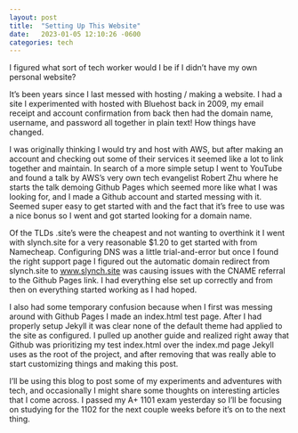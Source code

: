 ```yaml
---
layout: post
title:  "Setting Up This Website"
date:   2023-01-05 12:10:26 -0600
categories: tech
---
```

I figured what sort of tech worker would I be if I didn’t have my own personal website?

It’s been years since I last messed with hosting / making a website. I had a site I experimented with hosted with Bluehost back in 2009, my email receipt and account confirmation from back then had the domain name, username, and password all together in plain text! How things have changed.

I was originally thinking I would try and host with AWS, but after making an account and checking out some of their services it seemed like a lot to link together and maintain. In search of a more simple setup I went to YouTube and found a talk by AWS’s very own tech evangelist Robert Zhu where he starts the talk demoing Github Pages which seemed more like what I was looking for, and I made a Github account and started messing with it. Seemed super easy to get started with and the fact that it’s free to use was a nice bonus so I went and got started looking for a domain name. 

Of the TLDs .site’s were the cheapest and not wanting to overthink it I went with slynch.site for a very reasonable $1.20 to get started with from Namecheap. Configuring DNS was a little trial-and-error but once I found the right support page I figured out the automatic domain redirect from slynch.site to www.slynch.site was causing issues with the CNAME referral to the Github Pages link. I had everything else set up correctly and from then on everything started working as I had hoped.

I also had some temporary confusion because when I first was messing around with Github Pages I made an index.html test page. After I had properly setup Jekyll it was clear none of the default theme had applied to the site as configured. I pulled up another guide and realized right away that Github was prioritizing my test index.html over the index.md page Jekyll uses as the root of the project, and after removing that was really able to start customizing things and making this post.

I’ll be using this blog to post some of my experiments and adventures with tech, and occasionally I might share some thoughts on interesting articles that I come across. I passed my A+ 1101 exam yesterday so I’ll be focusing on studying for the 1102 for the next couple weeks before it’s on to the next thing.